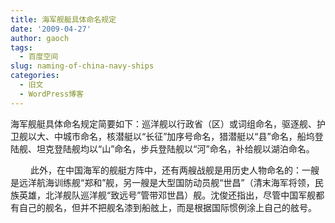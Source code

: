 ```yaml
---
title: 海军舰艇具体命名规定
date: '2009-04-27'
author: gaoch
tags:
  - 百度空间
slug: naming-of-china-navy-ships
categories:
  - 旧文
  - WordPress博客
---
```


海军舰艇具体命名规定简要如下：巡洋舰以行政省（区）或词组命名，驱逐舰、护卫舰以大、中城市命名，核潜艇以“长征”加序号命名，猎潜艇以“县”命名，船坞登陆舰、坦克登陆舰均以“山”命名，步兵登陆舰以“河”命名，补给舰以湖泊命名。

　
　此外，在中国海军的舰艇方阵中，还有两艘战舰是用历史人物命名的：一艘是远洋航海训练舰“郑和”舰，另一艘是大型国防动员舰“世昌”（清末海军将领，民
族英雄，北洋舰队巡洋舰“致远号”管带邓世昌）舰。沈俊还指出，尽管中国军舰都有自己的舰名，但并不把舰名漆到船舷上，而是根据国际惯例涂上自己的舷号。
